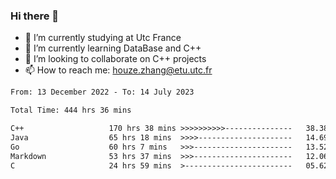 ### Hi there 👋
- 🔭 I’m currently studying at Utc France
- 🌱 I’m currently learning DataBase and C++
- 👯 I’m looking to collaborate on C++ projects
- 📫 How to reach me: houze.zhang@etu.utc.fr

<!--START_SECTION:waka-->

```txt
From: 13 December 2022 - To: 14 July 2023

Total Time: 444 hrs 36 mins

C++                   170 hrs 38 mins >>>>>>>>>>---------------   38.38 %
Java                  65 hrs 18 mins  >>>>---------------------   14.69 %
Go                    60 hrs 7 mins   >>>----------------------   13.52 %
Markdown              53 hrs 37 mins  >>>----------------------   12.06 %
C                     24 hrs 59 mins  >------------------------   05.62 %
```

<!--END_SECTION:waka-->
